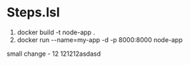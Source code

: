 # Steps.lsl


1. docker build -t node-app .
2. docker run --name=my-app -d -p 8000:8000 node-app


small change - 12 121212asdasd
